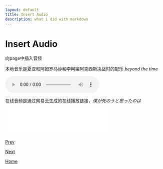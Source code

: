 ```yaml
---
layout: default
title: Insert Audio
description: what i did with markdown
---
```


# Insert Audio

向page中插入音频

本地音乐是夏亚和阿姆罗~~马沙和李阿宝~~阿克西斯决战时的配乐 *beyond the time*

<audio controls src="./audio/beyond-the-time.mp3">
    beyond the time
</audio>

在线音频是通过网易云生成的在线播放链接，*僕が死のうと思ったのは*

<iframe frameborder="no" border="0" marginwidth="0" marginheight="0" width=330 height=86 src="//music.163.com/outchain/player?type=2&id=26830207&auto=1&height=66"></iframe>

[Prev](./insert-&-adjust-pictures.md)

[Next](./insert-video.md)

[Home](./index.md)



